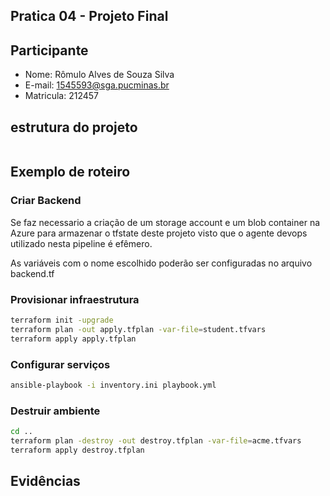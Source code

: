 
## Pratica 04 - Projeto Final

## Participante

- Nome: Rômulo Alves de Souza Silva
- E-mail: 1545593@sga.pucminas.br
- Matricula: 212457

## estrutura do projeto

```bash

```

## Exemplo de roteiro

### Criar Backend 

Se faz necessario a criação de um storage account e um blob container na Azure para armazenar o tfstate deste projeto visto que o agente devops utilizado nesta pipeline é efêmero.

As variáveis com o nome escolhido poderão ser configuradas no arquivo backend.tf

### Provisionar infraestrutura

```bash
terraform init -upgrade
terraform plan -out apply.tfplan -var-file=student.tfvars
terraform apply apply.tfplan
```

### Configurar serviços

```bash
ansible-playbook -i inventory.ini playbook.yml
```

### Destruir ambiente

```bash
cd ..
terraform plan -destroy -out destroy.tfplan -var-file=acme.tfvars
terraform apply destroy.tfplan
```

## Evidências
